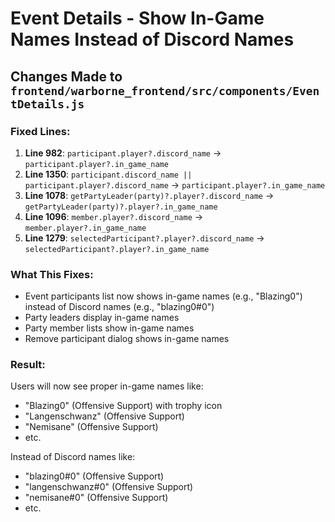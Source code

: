# Event Details - Show In-Game Names Instead of Discord Names

## Changes Made to `frontend/warborne_frontend/src/components/EventDetails.js`

### Fixed Lines:
1. **Line 982**: `participant.player?.discord_name` → `participant.player?.in_game_name`
2. **Line 1350**: `participant.discord_name || participant.player?.discord_name` → `participant.player?.in_game_name`
3. **Line 1078**: `getPartyLeader(party)?.player?.discord_name` → `getPartyLeader(party)?.player?.in_game_name`
4. **Line 1096**: `member.player?.discord_name` → `member.player?.in_game_name`
5. **Line 1279**: `selectedParticipant?.player?.discord_name` → `selectedParticipant?.player?.in_game_name`

### What This Fixes:
- Event participants list now shows in-game names (e.g., "Blazing0") instead of Discord names (e.g., "blazing0#0")
- Party leaders display in-game names
- Party member lists show in-game names
- Remove participant dialog shows in-game names

### Result:
Users will now see proper in-game names like:
- "Blazing0" (Offensive Support) with trophy icon
- "Langenschwanz" (Offensive Support)
- "Nemisane" (Offensive Support)
- etc.

Instead of Discord names like:
- "blazing0#0" (Offensive Support)
- "langenschwanz#0" (Offensive Support)
- "nemisane#0" (Offensive Support)
- etc.
